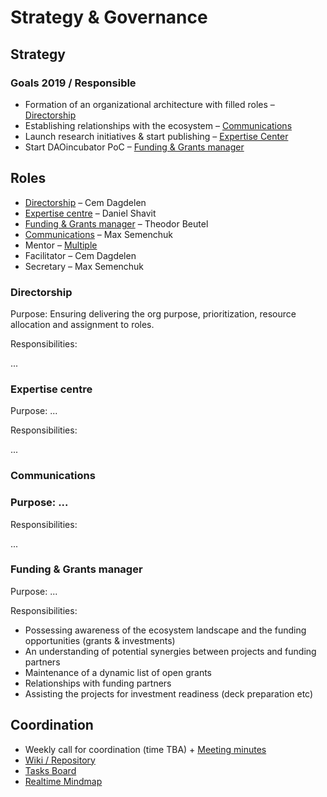 # Strategy & Governance

## Strategy

### Goals 2019 / Responsible

* Formation of an organizational architecture with filled roles – [Directorship](governance.md#directorship)
* Establishing relationships with the ecosystem – [Communications](governance.md#communications)
* Launch research initiatives & start publishing – [Expertise Center](governance.md#expertise-centre)
* Start DAOincubator PoC – [Funding & Grants manager](governance.md#funding-and-grants-manager)

## Roles

* [Directorship](governance.md#directorship) – Cem Dagdelen
* [Expertise centre](expertise-center.md) – Daniel Shavit
* [Funding & Grants manager](governance.md#funding-and-grants-manager) – Theodor Beutel
* [Communications](daos.md) – Max Semenchuk
* Mentor – [Multiple](https://docs.google.com/spreadsheets/d/15gDG1Sq6-LPgYMXveWBUXEtKahOMwhlcYC4sJ40iG_s/edit#gid=0)
* Facilitator – Cem Dagdelen
* Secretary – Max Semenchuk

### Directorship

Purpose: Ensuring delivering the org purpose, prioritization, resource allocation and assignment to roles.

Responsibilities:

...

### Expertise centre

Purpose: ...

Responsibilities:

...

### Communications

### Purpose: ...

Responsibilities:

...

### Funding & Grants manager

Purpose: ...

Responsibilities:

* Possessing awareness of the ecosystem landscape and the funding opportunities \(grants & investments\)
* An understanding of potential synergies between projects and funding partners
* Maintenance of a dynamic list of open grants
* Relationships with funding partners
* Assisting the projects for investment readiness \(deck preparation etc\)

## Coordination

* Weekly call for coordination \(time TBA\) + [Meeting minutes](tacticals/)
* [Wiki / Repository](https://github.com/MaxSemenchuk/DAO-incubator)
* [Tasks Board](https://trello.com/b/dWWt9SUj/dao-incubator)
* [Realtime Mindmap](https://realtimeboard.com/welcomeonboard/3U2M3hyQolAUfwf8PFIvLIksh2h3HVR2gzBZs0LGrRCYoAgTvyUB668VA5tupte7)

## 


